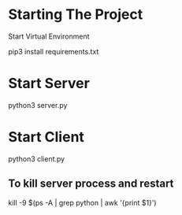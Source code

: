 # Starting The Project
Start Virtual Environment

pip3 install requirements.txt

# Start Server
python3 server.py

# Start Client
python3 client.py

## To kill server process and restart
kill -9 $(ps -A | grep python | awk '{print $1}')